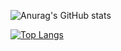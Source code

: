 ![Anurag's GitHub stats](https://github-readme-stats.vercel.app/api?username=jinred9&show_icons=true)

[![Top Langs](https://github-readme-stats.vercel.app/api/top-langs/?username=jinred9)](https://github.com/anuraghazra/github-readme-stats)